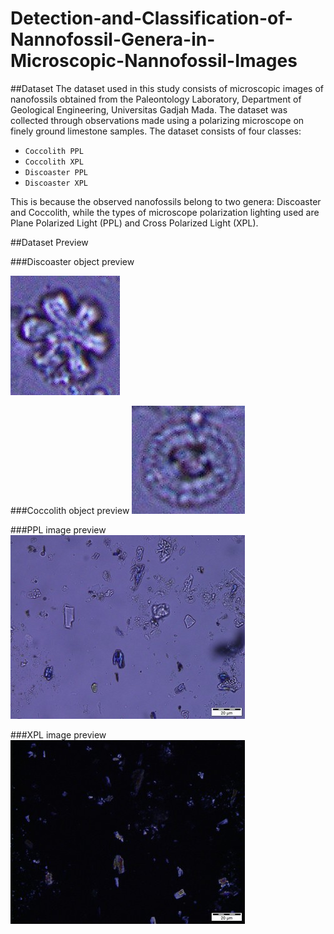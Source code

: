 # Detection-and-Classification-of-Nannofossil-Genera-in-Microscopic-Nannofossil-Images

##Dataset
The dataset used in this study consists of microscopic images of nanofossils obtained from the Paleontology Laboratory, Department of Geological Engineering, Universitas Gadjah Mada. The dataset was collected through observations made using a polarizing microscope on finely ground limestone samples.
The dataset consists of four classes: 
  - `Coccolith PPL`
  - `Coccolith XPL`
  - `Discoaster PPL`
  - `Discoaster XPL`

This is because the observed nanofossils belong to two genera: Discoaster and Coccolith, while the types of microscope polarization lighting used are Plane Polarized Light (PPL) and Cross Polarized Light (XPL).

##Dataset Preview

###Discoaster object preview

![Discoaster](https://github.com/Andishafira/Detection-and-Classification-of-Nannofossil-Genera-in-Microscopic-Nannofossil-Images/blob/main/discoaster.jpg) 

###Coccolith object preview
!["Coccolith"](https://github.com/Andishafira/Detection-and-Classification-of-Nannofossil-Genera-in-Microscopic-Nannofossil-Images/blob/main/coccolith.jpg)

###PPL image preview
![PPL](https://github.com/Andishafira/Detection-and-Classification-of-Nannofossil-Genera-in-Microscopic-Nannofossil-Images/blob/main/ppl%20sample%20image.jpg) 

###XPL image preview
!["XPL"](https://github.com/Andishafira/Detection-and-Classification-of-Nannofossil-Genera-in-Microscopic-Nannofossil-Images/blob/main/xpl%20sample%20image.jpg)

